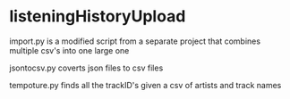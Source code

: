 # listeningHistoryUpload
import.py is a modified script from a separate project that combines multiple csv's into one large one

jsontocsv.py coverts json files to csv files

tempoture.py finds all the trackID's given a csv of artists and track names
